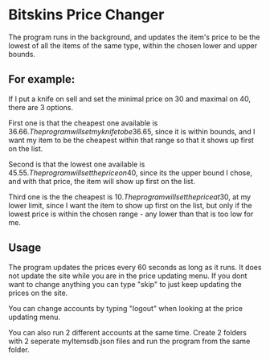 # Bitskins Price Changer
The program runs in the background, and updates the item's price to be the lowest of all the items of the same type, within the chosen lower and upper bounds.

## For example:

If I put a knife on sell and set the minimal price on 30 and maximal on 40, there are 3 options.

First one is that the cheapest one available is 36.66$. The program will set my knife to be 36.65$, since it is within bounds, and I want my item to be the cheapest within that range so that it shows up first on the list.

Second is that the lowest one available is 45.55$. The program will set the price on 40$, since its the upper bound I chose, and with that price, the item will show up first on the list.

Third one is the the cheapest is 10$. The program will set the price at 30$, at my lower limit, since I want the item to show up first on the list, but only if the lowest price is within the chosen range - any lower than that is too low for me.

## Usage

The program updates the prices every 60 seconds as long as it runs. It does not update the site while you are in the price updating menu. If you dont want to change anything you can type "skip" to just keep updating the prices on the site.

You can change accounts by typing "logout" when looking at the price updating menu.

You can also run 2 different accounts at the same time. Create 2 folders with 2 seperate myItemsdb.json files and run the program from the same folder.
